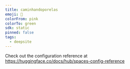```yaml
---
title: caminhandoporelas
emoji: 🐳
colorFrom: pink
colorTo: green
sdk: static
pinned: false
tags:
  - deepsite
---
```


Check out the configuration reference at https://huggingface.co/docs/hub/spaces-config-reference